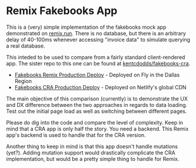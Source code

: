 # Remix Fakebooks App

This is a (very) simple implementation of the fakebooks mock app demonstrated on [remix.run](https://remix.run). There is no database, but there is an arbitrary delay of 40-100ms whenever accessing "invoice data" to simulate querying a real database.

This inteded to be used to compare from a fairly standard client-rendered app. The sister repo to this one can be found at [kentcdodds/fakebooks-cra](https://github.com/kentcdodds/fakebooks-cra).

- [Fakebooks Remix Production Deploy](https://fakebooks-remix.fly.dev/sales/invoices) - Deployed on Fly in the Dallas Region
- [Fakebooks CRA Production Deploy](https://fakebooks-cra.netlify.app/sales/invoices) - Deployed on Netlify's global CDN

The main objective of this comparison (currently) is to demonstrate the UX and DX difference between the two approaches in regards to data loading. Test out the initial page load as well as switching between different pages.

Please do dig into the code and compare the level of complexity. Keep in mind that a CRA app is only half the story. You need a backend. This Remix app's backend is used to handle that for the CRA version.

Another thing to keep in mind is that this app doesn't handle mutations (yet?). Adding mutation support would drastically complicate the CRA implementation, but would be a pretty simple thing to handle for Remix.

